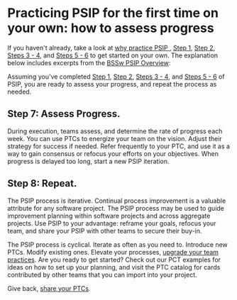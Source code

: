 # Practicing PSIP for the first time on your own: how to assess progress

If you haven't already, take a look at [why practice PSIP ](why_practice_PSIP.md), [Step 1](how_to_start.md), [Step 2](how_to_set_goals.md), [Steps 3 - 4](how_to_create_ptc.md), and [Steps 5 - 6](how_to_execute_plan.md) to get started on your own. The explanation below includes excerpts from the [BSSw PSIP Overview](https://github.com/betterscientificsoftware/PSIP-Tools/blob/master/PSIP-Overview.md):

Assuming you've completed [Step 1](how_to_start.md), [Step 2](how_to_set_goals.md), [Steps 3 - 4](how_to_create_ptc.md), and [Steps 5 - 6](how_to_execute_plan.md) of PSIP, you are ready to assess your progress, and repeat the process as needed.

## Step 7: Assess Progress. 
During execution, teams assess, and determine the rate of progress each week. You can use PTCs to energize your team on the vision. Adjust their strategy for success if needed. Refer frequently to your PTC, and use it as a way to gain consensus or refocus your efforts on your objectives. When progress is delayed too long, start a new PSIP iteration. 

## Step 8: Repeat.

The PSIP process is iterative. Continual process improvement is a valuable attribute for any software project. The PSIP process may be used to guide improvement planning within software projects and across aggregate projects. Use PSIP to your advantage: reframe your goals, refocus your team, and share your PSIP with other teams to secure their buy-in.

The PSIP process is cyclical. Iterate as often as you need to. Introduce new PTCs. Modify existing ones. Elevate your processes, [upgrade your team practices](https://github.com/bssw-psip). Are you ready to get started? Check out our PCT examples for ideas on how to set up your planning, and visit the PTC catalog for cards contributed by other teams that you can import into your project. 

Give back, [share your PTCs](https://github.com/bssw-psip/ptc-catalog).



